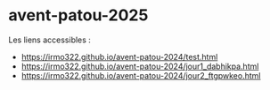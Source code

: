 # avent-patou-2025

Les liens accessibles :
- https://irmo322.github.io/avent-patou-2024/test.html
- https://irmo322.github.io/avent-patou-2024/jour1_dabhikpa.html
- https://irmo322.github.io/avent-patou-2024/jour2_ftgpwkeo.html
